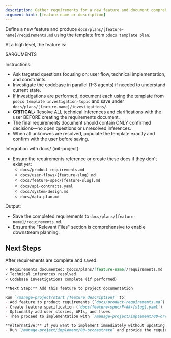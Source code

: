 ```yaml
---
description: Gather requirements for a new feature and document comprehensive specifications
argument-hint: [feature name or description]
---
```


Define a new feature and produce `docs/plans/[feature-name]/requirements.md` using the template from `pdocs template plan`.

At a high level, the feature is:

$ARGUMENTS

Instructions:
- Ask targeted questions focusing on: user flow, technical implementation, and constraints.
- Investigate the codebase in parallel (1-3 agents) if needed to understand current state.
- If investigations are performed, document each using the template from `pdocs template investigation-topic` and save under `docs/plans/[feature-name]/investigations/`.
- **CRITICAL:** Resolve ALL technical inferences and clarifications with the user BEFORE creating the requirements document.
- The final requirements document should contain ONLY confirmed decisions—no open questions or unresolved inferences.
- When all unknowns are resolved, populate the template exactly and confirm with the user before saving.

Integration with docs/ (init-project):
- Ensure the requirements reference or create these docs if they don't exist yet:
  - `docs/product-requirements.md`
  - `docs/user-flows/[feature-slug].md`
  - `docs/feature-spec/[feature-slug].md`
  - `docs/api-contracts.yaml`
  - `docs/system-design.md`
  - `docs/data-plan.md`

Output:
- Save the completed requirements to `docs/plans/[feature-name]/requirements.md`.
- Ensure the "Relevant Files" section is comprehensive to enable downstream planning.

## Next Steps

After requirements are complete and saved:

```markdown
✓ Requirements documented: @docs/plans/[feature-name]/requirements.md
✓ Technical inferences resolved
✓ Codebase investigations complete (if performed)

**Next Step:** Add this feature to project documentation

Run `/manage-project/start [feature description]` to:
- Add feature to product requirements (`docs/product-requirements.md`)
- Create feature specification (`docs/feature-spec/F-##-[slug].yaml`)
- Optionally add user stories, APIs, and flows
- Then proceed to implementation with `/manage-project/implement/00-orchestrate F-##`

**Alternative:** If you want to implement immediately without updating project docs:
- Run `/manage-project/implement/00-orchestrate` and provide the requirements.md file directly
```